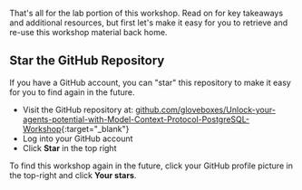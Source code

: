That's all for the lab portion of this workshop. Read on for key takeaways and additional resources, but first let's make it easy for you to retrieve and re-use this workshop material back home.

## Star the GitHub Repository

If you have a GitHub account, you can "star" this repository to make it easy for you to find again in the future.

* Visit the GitHub repository at: [github.com/gloveboxes/Unlock-your-agents-potential-with-Model-Context-Protocol-PostgreSQL-Workshop](https://github.com/gloveboxes/Unlock-your-agents-potential-with-Model-Context-Protocol-PostgreSQL-Workshop){:target="_blank"}
* Log into your GitHub account
* Click **Star** in the top right

To find this workshop again in the future, click your GitHub profile picture in the top-right and click **Your stars**.